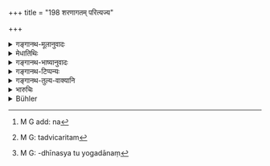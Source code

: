 +++
title = "198 शरणागतम् परित्यज्य"

+++

<details><summary>गङ्गानथ-मूलानुवादः</summary>

If a twice-born man has abandoned a refugee, or has tampered with the Veda, he atones for that offence by living upon barley for one year.—(198)
</details>

<details><summary>मेधातिथिः</summary>

द्विविधः **शरणागतः** प्रागुक्तः । तस्य **परित्यागः** प्रत्याख्यानम्,[^३२५] सत्यां शक्तौ ।प्राक् चैतद्विचरितम्[^३२६] । **वेदं विप्लाव्य**, नध्यायाध्ययनं कृत्वा । अधिकारेणाधीयनस्यानुयोगदानम्-[^३२७] "किं पठसि, नाशितं त्वया" इति । अथ वा धनहेतोः परीक्षास्थानेष्व् अनियुक्तेन पठ्यते । स्मृतिश् च- "दत्वा नियोगं धनहेतोः पतितान् मुनिर् अब्रवीत्" ॥ ११.१९८ ॥


[^३२७]:
     M G: -dhīnasya tu yogadānaṃ


[^३२६]:
     M G: tadvicaritam


[^३२५]:
     M G add: na
</details>

<details><summary>गङ्गानथ-भाष्यानुवादः</summary>

The ‘*refugee*’ is of two kinds, as described above (under 190),—‘*abandoning*’—discarding of him, if one is able to afford him protection (is sinful). This has been discussed before.

‘*Tampered with the Veda*’—(*a*) Has studied it on a day on which it should not be studied;—or (*b*) has interfered with a man who is reading it in the correct form, by telling him some such tiling as—‘What are you reading?—You have mangled the text,’—or (*c*) through greed for wealth recites it, without being invited to do so. The Smṛti has declared that—‘by reciting the Veda for gain one becomes degraded, says Manu.’—(198)
</details>

<details><summary>गङ्गानथ-टिप्पन्यः</summary>

‘*Vedam viplāvya*.’—‘Having taught the Veda to people who should not be taught’ (Medhātithi, Govindarāja, Kullūka and Nandana);—‘having wrongly interpreted the Veda or perverted its sense by omitting *anusvāras* etc.’ (Nārāyaṇa);—‘having intentionally forgotten the Veda’ (Rāghavānanda).

This verse is quoted in *Madanapārijāta* (p. 918), which adds the following notes:—If the man abandons one who comes to him seeking safety from some danger, or for the prescription of an expiation,—‘*Vedam viplāvya*,’ *i.e*., reading it within hearing of the Cāṇḍāla or other snob persons, or on days unfit for study.

It is quoted in *Aparārka* (p. 1152), to the effect that when a man comes to one in the hope of obtaining shelter for his life, and the latter, though capable of saving him, refuses to do so,—similarly one who reads the Veda from an improper person, or in an improper place, or at an improper time,—or learns it from or teaches it to an unqualified person,—both these should live on barley for one year.
</details>

<details><summary>गङ्गानथ-तुल्य-वाक्यानि</summary>

**(verses 11.197-198)  
**

See Comparative notes for [Verse 11.197].
</details>

<details><summary>भारुचिः</summary>

एवं च सति विद्वद्भिः प्रायश्चित्ती शरणागतो न परित्यजनीयः, किं तर्हि देयम् एव तस्य यथाशास्त्रं प्रायश्चित्तम् । अथ वा लोकप्रसिद्ध एव शरणागतः तत्परित्यागे, उभयोर् वा । वेदविप्लावनम् अनध्याप्याध्यापनम् अनुयोगदानं वा धनार्थम् । तथा च स्मृत्यन्तरम् "दत्त्वानुयोगान् धनहेतोः पतितान् मनुर् अब्रवीत्" इति ॥ ११.१९७ ॥
</details>

<details><summary>Bühler</summary>

199	A twice-born man who has cast off a suppliant for protection, or has (improperly) divulged the Veda, atones for his offence, if he subsists during a year on barley.
</details>
